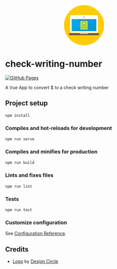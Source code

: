 <div align="center">
    <img src="https://raw.githubusercontent.com/zehengl/check-writing-number/main/public/logo-512.png" alt="logo" height="128">
</div>

# check-writing-number

[![GitHub Pages](https://github.com/zehengl/check-writing-number/actions/workflows/gh-deploy.yml/badge.svg)](https://github.com/zehengl/check-writing-number/actions/workflows/gh-deploy.yml)

A Vue App to convert \$ to a check writing number

## Project setup

```
npm install
```

### Compiles and hot-reloads for development

```
npm run serve
```

### Compiles and minifies for production

```
npm run build
```

### Lints and fixes files

```
npm run lint
```

### Tests

```
npm run test
```

### Customize configuration

See [Configuration Reference](https://cli.vuejs.org/config/).

## Credits

- [Logo][1] by [Design Circle][2]

[1]: https://www.iconfinder.com/icons/3319643/banking_cash_laptop_online_out_icon
[2]: https://www.iconfinder.com/oxy-Nation

